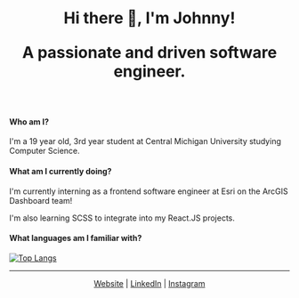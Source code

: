 <h1 align="center">
Hi there 👋, I'm Johnny!

A passionate and driven software engineer.
</h1>
<br />

#### Who am I?
I'm a 19 year old, 3rd year student at Central Michigan University studying Computer Science. 

#### What am I currently doing?
I'm currently interning as a frontend software engineer at Esri on the ArcGIS Dashboard team!

I'm also learning SCSS to integrate into my React.JS projects.

#### What languages am I familiar with?
[![Top Langs](https://github-readme-stats.vercel.app/api/top-langs/?username=JohnnyLeek1&theme=dark)](https://github.com/anuraghazra/github-readme-stats)

<hr />

<p align="center">
    <a href="https://johnnyleek.dev">Website</a> | <a href="https://linkedin.com/in/johnny-leek">LinkedIn</a> | <a href="https://instagram.com/johnny_leek">Instagram</a>
</p>
